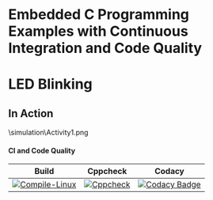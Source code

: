 # Embedded C Programming Examples with Continuous Integration and Code Quality

# LED Blinking 

## In Action
\simulation\Activity1.png

#### CI and Code Quality

|Build|Cppcheck|Codacy|
|:--:|:--:|:--:|
|[![Compile-Linux](https://github.com/VinayakKeshavKatigar/Emb_c/actions/workflows/Compile.yml/badge.svg)](https://github.com/VinayakKeshavKatigar/Emb_c/actions/workflows/Compile.yml)|[![Cppcheck](https://github.com/VinayakKeshavKatigar/Emb_c/actions/workflows/CodeQuality.yml/badge.svg)](https://github.com/VinayakKeshavKatigar/Emb_c/actions/workflows/CodeQuality.yml)|[![Codacy Badge](https://app.codacy.com/project/badge/Grade/073e1431e9bb4f529d7fab4213c53573)](https://www.codacy.com/gh/VinayakKeshavKatigar/Emb_c/dashboard?utm_source=github.com&amp;utm_medium=referral&amp;utm_content=VinayakKeshavKatigar/Emb_c&amp;utm_campaign=Badge_Grade)



